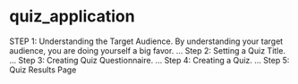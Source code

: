 # quiz_application
STEP 1: Understanding the Target Audience. By understanding your target audience, you are doing yourself a big favor. ... Step 2: Setting a Quiz Title. ... Step 3: Creating Quiz Questionnaire. ... Step 4: Creating a Quiz. ... Step 5: Quiz Results Page
